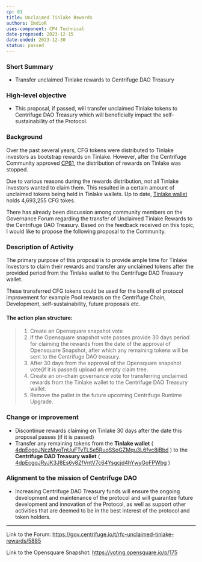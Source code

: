 ```yaml
---
cp: 81
title: Unclaimed Tinlake Rewards 
authors: ImdioR
uses-component: CP4 Technical
date-proposed: 2023-12-15
date-ended: 2023-12-30
status: passed
---
```


### Short Summary 
- Transfer unclaimed Tinlake rewards to Centrifuge DAO Treasury

### High-level objective 
- This proposal, if passed, will transfer unclaimed Tinlake tokens to  Centrifuge DAO Treasury which will beneficially impact the self-sustainability of the Protocol.

### Background 

Over the past several years, CFG tokens were distributed to Tinlake investors as bootstrap rewards on Tinlake. However, after the Centrifuge Community approved [CP61](https://github.com/centrifuge/cps/blob/main/cps/CP61.md), the distribution of rewards on Tinlake was stopped.

Due to various reasons during the rewards distribution, not all Tinlake investors wanted to claim them. This resulted in a certain amount of unclaimed tokens being held in Tinlake wallets.
Up to date, [Tinlake wallet](https://centrifuge.subscan.io/account/4dpEcgqJNczMyoTnUuFTyTLSe5RuoSSoGZMqu3L6fvc8jBbd) holds 4,693,255 CFG tokes.

There has already been discussion among community members on the Governance Forum regarding the transfer of Unclaimed Tinlake Rewards to the Centrifuge DAO Treasury. Based on the feedback received on this topic, I would like to propose the following proposal to the Community.

### Description of Activity 
The primary purpose of this proposal is to provide ample time for Tinlake Investors to claim their rewards and transfer any unclaimed tokens after the provided period from the Tinlake wallet to the Centrifuge DAO Treasury wallet.

These transferred CFG tokens could be used for the benefit of protocol improvement for example Pool rewards on the Centrifuge Chain, Development, self-sustainability, future proposals etc.

#### The action plan structure:

> 1. Create an Opensquare snapshot vote
> 2. If the Opensquare snapshot vote passes provide 30 days period for claiming the rewards from the date of the approval of Opensquare Snapshot, after which any remaining tokens will be sent to the Centrifuge DAO treasury.
> 3. After 30 days from the approval of the Opensquare snapshot vote(if it is passed) upload an empty claim tree.
> 4. Create an on-chain governance vote for transferring unclaimed rewards from the Tinlake wallet to the Centrifuge DAO Treasury wallet.
> 5. Remove the pallet in the future upcoming Centrifuge Runtime Upgrade.


### Change or improvement 
- Discontinue rewards claiming on Tinlake 30 days after the date this proposal passes (if it is passed)
- Transfer any remaining tokens from the **Tinlake wallet** ( [4dpEcgqJNczMyoTnUuFTyTLSe5RuoSSoGZMqu3L6fvc8jBbd](https://centrifuge.subscan.io/account/4dpEcgqJNczMyoTnUuFTyTLSe5RuoSSoGZMqu3L6fvc8jBbd) ) to the **Centrifuge DAO Treasury wallet** ( [4dpEcgqJRyJK3J8Es6v8ZfVntV7c64Ysgcjd4hYwyGoFPWbg](https://centrifuge.subscan.io/account/4dpEcgqJRyJK3J8Es6v8ZfVntV7c64Ysgcjd4hYwyGoFPWbg) )

### Alignment to the mission of Centrifuge DAO 
- Increasing Centrifuge DAO Treasury funds will ensure the ongoing development and maintenance of the protocol and will guarantee future development and innovation of the Protocol, as well as support other activities that are deemed to be in the best interest of the protocol and token holders.

------------------

Link to the Forum: https://gov.centrifuge.io/t/rfc-unclaimed-tinlake-rewards/5885

Link to the Opensquare Snapshot: https://voting.opensquare.io/p/175
